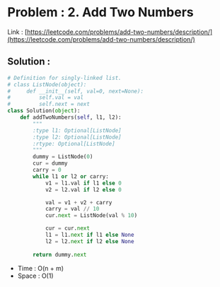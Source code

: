 # Problem : 2. Add Two Numbers
Link : [https://leetcode.com/problems/add-two-numbers/description/](https://leetcode.com/problems/add-two-numbers/description/)

## Solution :
```python
# Definition for singly-linked list.
# class ListNode(object):
#     def __init__(self, val=0, next=None):
#         self.val = val
#         self.next = next
class Solution(object):
    def addTwoNumbers(self, l1, l2):
        """
        :type l1: Optional[ListNode]
        :type l2: Optional[ListNode]
        :rtype: Optional[ListNode]
        """
        dummy = ListNode(0)
        cur = dummy
        carry = 0
        while l1 or l2 or carry:
            v1 = l1.val if l1 else 0
            v2 = l2.val if l2 else 0

            val = v1 + v2 + carry
            carry = val // 10
            cur.next = ListNode(val % 10)

            cur = cur.next
            l1 = l1.next if l1 else None
            l2 = l2.next if l2 else None
        
        return dummy.next
```
- Time : O(n + m)
- Space : O(1)
